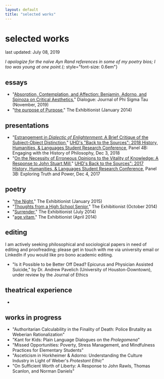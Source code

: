 ```yaml
---
layout: default
title: "selected works"
---
```


# selected works

last updated: July 08, 2019

*I apologize for the naïve Ayn Rand references in some of my poetry bios; I too was young at one point.*{: style="font-size: 0.6em"}
<!-- blurb about current projects -->


## essays

* "[Absorption, Contemplation, and Affection: Benjamin, Adorno, and Spinoza on Critical Aesthetics](assets/pdfs/2019-11-benjamin-adorno-spinoza.pdf)," Dialogue: Journal of Phi Sigma Tau (November, 2019)
* "[the purpose of Purpose](https://thexzbt.files.wordpress.com/2013/02/2014-1.pdf)," The Exhibitionist (January 2014)


## presentations

* "[Estrangement in *Dialectic of Enlightenment*: A Brief Critique of the Subject-Object Distinction](assets/pdfs/2018-12-03-estrangement.pdf)," [UHD's "Back to the Sources": 2018 History, Humanities, & Languages Student Research Conference](https://www.uhd.edu/academics/humanities/about/departments/hhl/Documents/2018-HHL-Student-Resaerch-Conference-PROGRAM.pdf), Panel 4B: Engaging with the History of Philosophy, Dec 3, 2018
* "[On the Necessity of Erroneous Opinions to the Vitality of Knowledge: A Response to John Stuart Mill](assets/pdfs/2017-12-04-erroneous-opinions.pdf)," [UHD's Back to the Sources": 2017 History, Humanities, & Languages Student Research Conference](assets/pdfs/2017-12-04-conference-program.pdf), Panel 3B: Exploring Truth and Power, Dec 4, 2017


## poetry

* "[the Night](https://thexzbt.files.wordpress.com/2013/02/2015-1.pdf)," The Exhibitionist (January 2015)
* "[Thoughts from a High School Senior](https://thexzbt.files.wordpress.com/2014/10/2014-4.pdf)," The Exhibitionist (October 2014)
* "[Surrender](https://thexzbt.files.wordpress.com/2014/10/2014-3.pdf)," The Exhibitionist (July 2014)
* "[age vitam](https://thexzbt.files.wordpress.com/2013/02/2014-2.pdf)," The Exhibitionist (April 2014)


## editing

I am actively seeking philosophical and sociological papers in need of editing and proofreading; please get in touch with me via university email or LinkedIn if you would like pro bono academic editing.

* "Is it Possible to be Better Off Dead? Epicurus and Physician Assisted Suicide," by Dr. Andrew Pavelich (University of Houston-Downtown), under review by the Journal of Ethics


## theatrical experience

*


## works in progress

* "Authoritarian Calculability in the Finality of Death: Police Brutality as Weberian Rationalization"
* "Kant for Kids: Plain Language Dialogues on the *Prolegomena*"
* "Missed Opportunities: Poverty, Stress Management, and Mindfulness Practices for Elementary Students"
* "Asceticism in Horkheimer & Adorno: Understanding the Culture Industry in Light of Weber's *Protestant Ethic*"
* "On Sufficient Worth of Liberty: A Response to John Rawls, Thomas Scanlon, and Norman Daniels"
